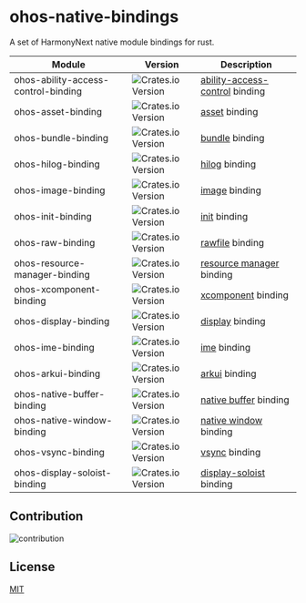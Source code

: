 # ohos-native-bindings

A set of HarmonyNext native module bindings for rust.

| Module                              | Version                                                                                   | Description                                                                                                                       |
| ----------------------------------- | ----------------------------------------------------------------------------------------- | --------------------------------------------------------------------------------------------------------------------------------- |
| ohos-ability-access-control-binding | ![Crates.io Version](https://img.shields.io/crates/v/ohos-ability-access-control-binding) | [ability-access-control](https://developer.huawei.com/consumer/cn/doc/harmonyos-references-V5/_ability_access_control-V5) binding |
| ohos-asset-binding                  | ![Crates.io Version](https://img.shields.io/crates/v/ohos-asset-binding)                  | [asset](https://developer.huawei.com/consumer/cn/doc/harmonyos-references-V5/_asset_api-V5) binding                               |
| ohos-bundle-binding                 | ![Crates.io Version](https://img.shields.io/crates/v/ohos-bundle-binding)                 | [bundle](https://developer.huawei.com/consumer/cn/doc/harmonyos-references-V5/_bundle-V5) binding                                 |
| ohos-hilog-binding                  | ![Crates.io Version](https://img.shields.io/crates/v/ohos-hilog-binding)                  | [hilog](https://developer.huawei.com/consumer/cn/doc/harmonyos-references-V5/_hi_log-V5) binding                                  |
| ohos-image-binding                  | ![Crates.io Version](https://img.shields.io/crates/v/ohos-image-binding)                  | [image](https://developer.huawei.com/consumer/cn/doc/harmonyos-references-V5/image-V5) binding                                    |
| ohos-init-binding                   | ![Crates.io Version](https://img.shields.io/crates/v/ohos-init-binding)                   | [init](https://developer.huawei.com/consumer/cn/doc/harmonyos-references-V5/init-V5) binding                                      |
| ohos-raw-binding                    | ![Crates.io Version](https://img.shields.io/crates/v/ohos-raw-binding)                    | [rawfile](https://developer.huawei.com/consumer/cn/doc/harmonyos-references-V5/rawfile-V5) binding                                |
| ohos-resource-manager-binding       | ![Crates.io Version](https://img.shields.io/crates/v/ohos-resource-manager-binding)       | [resource manager](https://developer.huawei.com/consumer/cn/doc/harmonyos-references-V5/resourcemanager-V5) binding               |
| ohos-xcomponent-binding             | ![Crates.io Version](https://img.shields.io/crates/v/ohos-xcomponent-binding)             | [xcomponent](https://developer.huawei.com/consumer/cn/doc/harmonyos-references-V5/_o_h___native_x_component-V5) binding           |
| ohos-display-binding                | ![Crates.io Version](https://img.shields.io/crates/v/ohos-display-binding)                | [display](https://developer.huawei.com/consumer/cn/doc/harmonyos-references-V5/_o_h___display_manager-V5) binding                 |
| ohos-ime-binding                    | ![Crates.io Version](https://img.shields.io/crates/v/ohos-ime-binding)                    | [ime](https://developer.huawei.com/consumer/cn/doc/harmonyos-references-V5/_input_method-V5) binding                              |
| ohos-arkui-binding                  | ![Crates.io Version](https://img.shields.io/crates/v/ohos-arkui-binding)                  | [arkui](https://developer.huawei.com/consumer/cn/doc/harmonyos-references-V5/_ark_u_i___native_module-V5) binding                 |
| ohos-native-buffer-binding          | ![Crates.io Version](https://img.shields.io/crates/v/ohos-native-buffer-binding)          | [native buffer](https://developer.huawei.com/consumer/cn/doc/harmonyos-references-V5/_o_h___native_buffer-V5) binding             |
| ohos-native-window-binding          | ![Crates.io Version](https://img.shields.io/crates/v/ohos-native-window-binding)          | [native window](https://developer.huawei.com/consumer/cn/doc/harmonyos-references-V5/_o_h___native_image-V5) binding              |
| ohos-vsync-binding                  | ![Crates.io Version](https://img.shields.io/crates/v/ohos-vsync-binding)                  | [vsync](https://developer.huawei.com/consumer/cn/doc/harmonyos-references-V5/_native_vsync-V5) binding                            |
| ohos-display-soloist-binding        | ![Crates.io Version](https://img.shields.io/crates/v/ohos-display-soloist-binding)        | [display-soloist](https://developer.huawei.com/consumer/cn/doc/harmonyos-references-V5/_native_display_soloist-V5) binding        |

## Contribution

![contribution](https://img.shields.io/badge/PR-welcome-green)

## License

[MIT](https://github.com/ohos-rs/ohos-native-bindings/blob/master/LICENSE)
